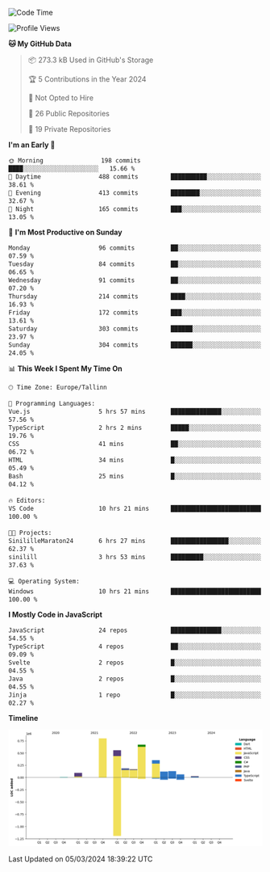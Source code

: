 <!--START_SECTION:waka-->
![Code Time](http://img.shields.io/badge/Code%20Time-685%20hrs%2047%20mins-blue)

![Profile Views](http://img.shields.io/badge/Profile%20Views-0-blue)

**🐱 My GitHub Data** 

> 📦 273.3 kB Used in GitHub's Storage 
 > 
> 🏆 5 Contributions in the Year 2024
 > 
> 🚫 Not Opted to Hire
 > 
> 📜 26 Public Repositories 
 > 
> 🔑 19 Private Repositories 
 > 
**I'm an Early 🐤** 

```text
🌞 Morning                198 commits         ████░░░░░░░░░░░░░░░░░░░░░   15.66 % 
🌆 Daytime                488 commits         ██████████░░░░░░░░░░░░░░░   38.61 % 
🌃 Evening                413 commits         ████████░░░░░░░░░░░░░░░░░   32.67 % 
🌙 Night                  165 commits         ███░░░░░░░░░░░░░░░░░░░░░░   13.05 % 
```
📅 **I'm Most Productive on Sunday** 

```text
Monday                   96 commits          ██░░░░░░░░░░░░░░░░░░░░░░░   07.59 % 
Tuesday                  84 commits          ██░░░░░░░░░░░░░░░░░░░░░░░   06.65 % 
Wednesday                91 commits          ██░░░░░░░░░░░░░░░░░░░░░░░   07.20 % 
Thursday                 214 commits         ████░░░░░░░░░░░░░░░░░░░░░   16.93 % 
Friday                   172 commits         ███░░░░░░░░░░░░░░░░░░░░░░   13.61 % 
Saturday                 303 commits         ██████░░░░░░░░░░░░░░░░░░░   23.97 % 
Sunday                   304 commits         ██████░░░░░░░░░░░░░░░░░░░   24.05 % 
```


📊 **This Week I Spent My Time On** 

```text
🕑︎ Time Zone: Europe/Tallinn

💬 Programming Languages: 
Vue.js                   5 hrs 57 mins       ██████████████░░░░░░░░░░░   57.56 % 
TypeScript               2 hrs 2 mins        █████░░░░░░░░░░░░░░░░░░░░   19.76 % 
CSS                      41 mins             ██░░░░░░░░░░░░░░░░░░░░░░░   06.72 % 
HTML                     34 mins             █░░░░░░░░░░░░░░░░░░░░░░░░   05.49 % 
Bash                     25 mins             █░░░░░░░░░░░░░░░░░░░░░░░░   04.12 % 

🔥 Editors: 
VS Code                  10 hrs 21 mins      █████████████████████████   100.00 % 

🐱‍💻 Projects: 
SinililleMaraton24       6 hrs 27 mins       ████████████████░░░░░░░░░   62.37 % 
sinilill                 3 hrs 53 mins       █████████░░░░░░░░░░░░░░░░   37.63 % 

💻 Operating System: 
Windows                  10 hrs 21 mins      █████████████████████████   100.00 % 
```

**I Mostly Code in JavaScript** 

```text
JavaScript               24 repos            ██████████████░░░░░░░░░░░   54.55 % 
TypeScript               4 repos             ██░░░░░░░░░░░░░░░░░░░░░░░   09.09 % 
Svelte                   2 repos             █░░░░░░░░░░░░░░░░░░░░░░░░   04.55 % 
Java                     2 repos             █░░░░░░░░░░░░░░░░░░░░░░░░   04.55 % 
Jinja                    1 repo              █░░░░░░░░░░░░░░░░░░░░░░░░   02.27 % 
```



**Timeline**

![Lines of Code chart](https://raw.githubusercontent.com/Piilu/Piilu/main/assets/bar_graph.png)


 Last Updated on 05/03/2024 18:39:22 UTC
<!--END_SECTION:waka-->